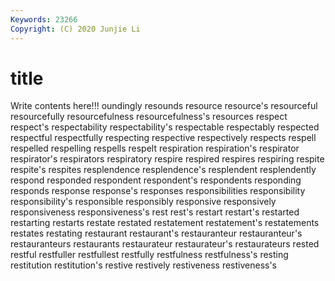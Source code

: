 ```yaml
---
Keywords: 23266
Copyright: (C) 2020 Junjie Li
---
```


# title

Write contents here!!!
oundingly
resounds 
resource 
resource's 
resourceful 
resourcefully 
resourcefulness 
resourcefulness's 
resources 
respect 
respect's
respectability 
respectability's 
respectable 
respectably 
respected 
respectful 
respectfully 
respecting 
respective 
respectively
respects 
respell 
respelled 
respelling 
respells 
respelt 
respiration 
respiration's 
respirator 
respirator's
respirators 
respiratory 
respire 
respired 
respires 
respiring 
respite 
respite's 
respites 
resplendence
resplendence's 
resplendent 
resplendently 
respond 
responded 
respondent 
respondent's 
respondents 
responding 
responds
response 
response's 
responses 
responsibilities 
responsibility 
responsibility's 
responsible 
responsibly 
responsive 
responsively
responsiveness 
responsiveness's 
rest 
rest's 
restart 
restart's 
restarted 
restarting 
restarts 
restate
restated 
restatement 
restatement's 
restatements 
restates 
restating 
restaurant 
restaurant's 
restauranteur 
restauranteur's
restauranteurs 
restaurants 
restaurateur 
restaurateur's 
restaurateurs 
rested 
restful 
restfuller 
restfullest 
restfully
restfulness 
restfulness's 
resting 
restitution 
restitution's 
restive 
restively 
restiveness 
restiveness's 
